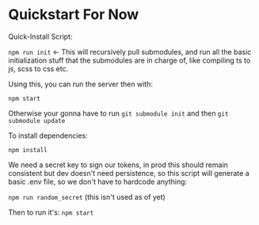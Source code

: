 # Quickstart For Now

Quick-Install Script:

  `npm run init` <- This will recursively pull submodules, and run all the basic initialization stuff that the submodules are in charge of, like compiling ts to js, scss to css etc.

Using this, you can run the server then with:

  `npm start`

Otherwise your gonna have to run `git submodule init` and then `git submodule update` 

To install dependencies:

  `npm install`

We need a secret key to sign our tokens, in prod this should remain consistent but dev doesn't need persistence, so this script will generate a basic .env file, so we don't have to hardcode anything:

  `npm run random_secret` (this isn't used as of yet)

Then to run it's:
  `npm start`
